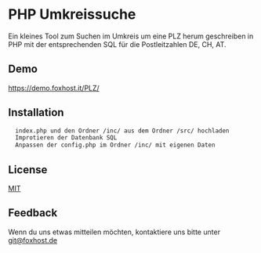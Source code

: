 
# PHP Umkreissuche

Ein kleines Tool zum Suchen im Umkreis um eine PLZ herum geschreiben in PHP mit der entsprechenden SQL für die Postleitzahlen DE, CH, AT. 


## Demo

https://demo.foxhost.it/PLZ/


## Installation

```bash
  index.php und den Ordner /inc/ aus dem Ordner /src/ hochladen
  Improtieren der Datenbank SQL
  Anpassen der config.php im Ordner /inc/ mit eigenen Daten
```
    
## License

[MIT](https://choosealicense.com/licenses/mit/)


## Feedback

Wenn du uns etwas mitteilen möchten, kontaktiere uns bitte unter git@foxhost.de

